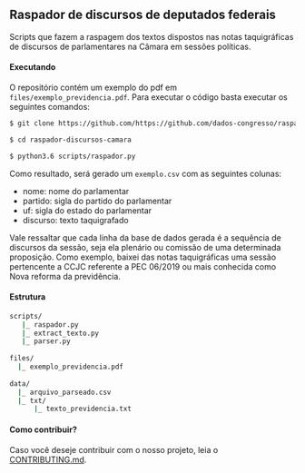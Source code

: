 ## Raspador de discursos de deputados federais

Scripts que fazem a raspagem dos textos dispostos nas notas taquigráficas de discursos de parlamentares na Câmara em sessões políticas.

#### Executando
O repositório contém um exemplo do pdf em ``files/exemplo_previdencia.pdf``. Para executar o código basta executar os seguintes comandos:

```bash
$ git clone https://github.com/https://github.com/dados-congresso/raspador-discursos-camara.git

$ cd raspador-discursos-camara

$ python3.6 scripts/raspador.py 
```

Como resultado, será gerado um ``exemplo.csv`` com as seguintes colunas:

* nome: nome do parlamentar
* partido: sigla do partido do parlamentar
* uf: sigla do estado do parlamentar
* discurso: texto taquigrafado

Vale ressaltar que cada linha da base de dados gerada é a sequência de discursos da sessão, seja ela plenário ou comissão de uma determinada proposição. Como exemplo, baixei das notas taquigráficas uma sessão pertencente a CCJC referente a PEC 06/2019 ou mais conhecida como Nova reforma da previdência.

#### Estrutura
```bash
scripts/
   |_ raspador.py 
   |_ extract_texto.py
   |_ parser.py
   
files/
  |_ exemplo_previdencia.pdf
  
data/
  |_ arquivo_parseado.csv
  |_ txt/
      |_ texto_previdencia.txt
```

#### Como contribuir?

Caso você deseje contribuir com o nosso projeto, leia o [CONTRIBUTING.md](CONTRIBUTING.md).
